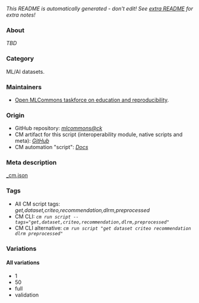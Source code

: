 *This README is automatically generated - don't edit! See [extra README](README-extra.md) for extra notes!*

### About

*TBD*

### Category

ML/AI datasets.

### Maintainers

* [Open MLCommons taskforce on education and reproducibility](https://github.com/mlcommons/ck/blob/master/docs/mlperf-education-workgroup.md).

### Origin

* GitHub repository: *[mlcommons@ck](https://github.com/mlcommons/ck/tree/master/cm-mlops)*
* CM artifact for this script (interoperability module, native scripts and meta): *[GitHub](https://github.com/mlcommons/ck/tree/master/cm-mlops/script/get-preprocessed-dataset-criteo)*
* CM automation "script": *[Docs](https://github.com/octoml/ck/blob/master/docs/list_of_automations.md#script)*


### Meta description
[_cm.json](_cm.json)


### Tags
* All CM script tags: *get,dataset,criteo,recommendation,dlrm,preprocessed*
* CM CLI: *`cm run script --tags="get,dataset,criteo,recommendation,dlrm,preprocessed"`*
* CM CLI alternative: *`cm run script "get dataset criteo recommendation dlrm preprocessed"`*


### Variations
#### All variations
* 1
* 50
* full
* validation